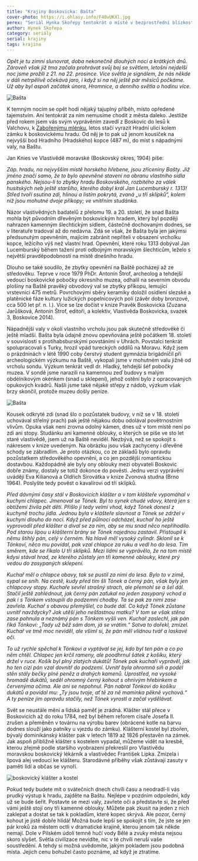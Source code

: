 ```yaml
---
title: "Krajiny Boskovicka: Bašta"
cover-photo: https://i.ohlasy.info/F40vUKXl.jpg
perex: "Seriál Hynka Skořepy tentokrát o místě v bezprostřední blízkosti Boskovic, abyste to mezi svátky neměli daleko: o Baště, nejvyšší části boskovického hradního kopce."
author: Hynek Skořepa
category: seriály
serial: krajiny
tags: krajina
---
```


*Opět je tu zimní slunovrat, doba nekonečně dlouhých nocí a krátkých dnů. Zároveň však již tma začala prohrávat svůj boj se světlem, letošní nejdelší noc jsme prožili z 21. na 22. prosince. Více světla je signálem, že nás někde v dáli netrpělivě očekává jaro, i když si na něj ještě pár měsíců počkáme. Už aby byl aspoň začátek února, Hromnice, a denního světla o hodinu více.*

<img src="https://i.ohlasy.info/F40vUKX.jpg" alt="Bašta" class="img-responsive img-popup" data-author="Hynek Skořepa">

K temným nocím se opět hodí nějaký tajuplný příběh, místo opředené tajemstvím. Ani tentokrát za ním nemusíme chodit z města daleko. Jestliže před rokem jsem vás svým vyprávěním zavedl z Boskovic do lesů k Valchovu, k [Zabořenýmu mlénku](http://www.ohlasy.info/clanky/2015/12/zaboreny-mlenek.html), letos stačí vyrazit Hradní ulicí kolem zámku k boskovickému hradu. Od něj je to pak už jenom kousíček na nejvyšší bod Hradního (Hradského) kopce (487 m), do míst s nápadnými valy, na Baštu.

Jan Knies ve Vlastivědě moravské (Boskovský okres, 1904) píše:

*Záp. hradu, na nejvyšším místě horského hřebene, jsou zříceniny Bašty. Již jméno značí samo, že to bylo opevněné stavení na obranu vlastního sídla panského. Nejsou-li to zbytky hradu Boskovského, rozbitého za válek husitských neb ještě staršího, kterého dobyl král Jan Lucemburský r. 1313! Střed tvoří ssutina zdí, hlinou a listím pokrytá, zvaná „u tří sklípků“, kolem níž jsou mohutné dvoje příkopy; ve vnitřním studánka.*

Názor vlastivědných badatelů z přelomu 19. a 20. století, že snad Bašta mohla být původním dřevěným boskovickým hradem, který byl později nahrazen kamenným šlechtickým sídlem, částečně dochovaným dodnes, se v literatuře tradoval až do nedávna. Zdá se však, že Bašta byla jen jakýmsi předsunutým opevněním, majícím zabránit nepříteli v obsazení vrcholku kopce, ležícího výš než vlastní hrad. Opevnění, které roku 1313 dobýval Jan Lucemburský během tažení proti odbojným moravským šlechticům, leželo s největší pravděpodobností na místě dnešního hradu.

Dlouho se také soudilo, že zbytky opevnění na Baště pocházejí až ze středověku. Teprve v roce 1979 PhDr. Antonín Štrof, archeolog a tehdejší vedoucí boskovické pobočky okresního muzea, odhalil na severním obvodu plošiny na Baště pravěký obvodový val se zbytky příkopu, lemující vrstevnici 475 metrů. Povrchovými sběry keramiky doložil osídlení slezské a platěnické fáze kultury lužických popelnicových polí (závěr doby bronzové, cca 500 let př. n. l.). Více se lze dočíst v knize Pravěk Boskovicka (Zuzana Jarůšková, Antonín Štrof, editoři, a kolektiv, Vlastivěda Boskovicka, svazek 3, Boskovice 2014).

Nápadnější valy v okolí vlastního vrcholu jsou pak skutečně středověké či ještě mladší. Bašta byla údajně znovu opevňována ještě počátkem 18. století v souvislosti s protihabsburskými povstáními v Uhrách. Povstalci tenkrát spolupracovali s Turky, hrozil vpád tureckých oddílů na Moravu. Když jsem o prázdninách v létě 1990 coby čerstvý student gymnázia brigádničil při archeologickém výzkumu na Baště, vykopali jsme v mohutném valu jižně od vrcholu sondu. Výzkum tenkrát vedl dr. Hladký, tehdejší šéf pobočky muzea. V sondě jsme narazili na kamennou zeď budovy s malým obdélníkovým okénkem (snad u sklepení), jehož ostění bylo z opracovaných opukových kvádrů. Našli jsme také nějaké střepy z nádob, výzkum však brzy skončil, protože muzeu došly peníze.

<img src="https://i.ohlasy.info/y5AwITe.jpg" alt="Bašta" class="img-responsive img-popup" data-author="Hynek Skořepa">

Kousek odkryté zdi (snad šlo o pozůstatek budovy, v níž se v 18. století uchovával střelný prach) pak ještě nějakou dobu odolával povětrnostním vlivům. Opuka však není zrovna odolný kámen, dnes už v tom místě není po zdi ani stopy. Studánku ani kamenné oblouky, o kterých se píše ve sto let staré vlastivědě, jsem už na Baště neviděl. Nezbývá, než se spokojit s nákresem v knize uvedeným. Na obrázku jsou však zachyceny i dřevěné schody se zábradlím. Je proto otázkou, co ze základů bylo opravdu pozůstatkem středověkého opevnění, a co jen pozdější romantickou dostavbou. Každopádně ale byly ony oblouky mezi obyvateli Boskovic dobře známy, dostaly se totiž dokonce do pověstí. Jednu verzi vyprávění uvádějí Eva Kilianová a Oldřich Sirovátka v knize Zvonová studna (Brno 1964). Poslyšte tedy pověst o kavalírovi od tří sklípků.

*Před dávnými časy stál v Boskovicích klášter a v tom klášteře vypomáhal v kuchyni chlapec. Jmenoval se Tónek. Byl to synek chudé vdovy, která jen s obtížemi živila pět dětí. Přišlo jí tedy velmi vhod, když Tónek donesl z kuchyně trochu jídla. Jednou byla v klášteře slavnost a Tónek se zdržel v kuchyni dlouho do noci. Když před půlnocí odcházel, kuchař ho ještě vyprovodil před klášter a díval se za ním, aby se mu snad něco nepřihodilo. Pod starou lípou u klášterní brány se Tónek najednou zastavil. Přistoupil k němu štíhlý pán, celý v černém. Na hlavě měl vysoký cylindr. Sklonil se k Tónkovi, něco mu povídal, pak vzal chlapce za ruku a vedl ho do lesa. Tím směrem, kde se říkalo U tří sklípků. Mezi lidmi se vyprávělo, že na tom místě kdysi stával hrad, ze kterého zůstaly jen tři kamenné oblouky, které prý vedou do zasypaných sklepení.*

*Kuchař měl o chlapce obavy, tak se pustil za nimi do lesa. Bylo to v zimě, sypal se sníh. Na cestě, kudy před tím šli Tónek a černý pán, však byly jen chlapcovy stopy. Kuchaře sevřel strašný strach, ale přemohl se a šel dál. Stačil ještě zahlédnout, jak černý pán zaťukal na jeden zasypaný vchod a pak i s Tónkem vstoupili do podzemní chodby. Ta se pak za nimi zase zavřela. Kuchař s obavou přemýšlel, co bude dál. Co když Tónek zůstane uvnitř navždycky? Jak utěší jeho nešťastnou matku? V tom se však stěna zase pohnula a neznámý pán s Tónkem vyšli ven. Kuchař zaslechl, jak pán říká Tónkovi: „Tady už běž sám dom, já se vrátím.“ Sotva to dořekl, zmizel. Kuchař ve tmě moc neviděl, ale všiml si, že pán měl vlídnou tvář a laskavé oči.*

*To už rychle spěchal k Tónkovi a vyptával se jej, kdo byl ten pán a co po něm chtěl. Chlapec jen krčil rameny, ale poodhrnul šátek z košíku, který držel v ruce. Košík byl plný zlatých dukátů! Tónek pak kuchaři vyprávěl, jak ho ten cizí pán vzal dovnitř do podzemí. Uvnitř byla ohromná síň a podél stěn stály bečky plné peněz a drahých kamenů. Uprostřed, na vysoké hromadě dukátů, seděl ohromný černý kohout s ohnivým hřebínkem a červenýma očima. Ale ani se nepohnul. Pán nabral Tónkovi do košíku dukátů a povídal mu: „Ty jsou tvoje, ať tě za ně maminka pěkně vychová.“ A ty peníze jim opravdu stačily, než Tónek vyrostl a začal vydělávat.*

Svět se neustále mění a lidská paměť je zrádná. Klášter stál přece v Boskovicích až do roku 1784, než byl během reforem císaře Josefa II. zrušen a přeměněn v továrnu na výrobu barev (obrácené kotle na barvu dodnes slouží jako patníky u vjezdu do zámku). Klášterní kostel byl zbořen, bývalý dominikánský klášter pak v letech 1819 až 1826 přestavěn na zámek. Jak aspoň přibližně klášter s kostelem vypadal, můžeme vidět na kresbě, kterou zřejmě podle staršího vyobrazení překreslil pro Vlastivědu moravskou boskovický lékárník a vlastivědec František Lipka. Zmizela i lipová alej vedoucí ke klášteru. Starodávné příběhy však zůstávají zasuty v paměti lidí a občas se vynoří.

<img src="https://i.ohlasy.info/SmJmc8o.jpg" alt="boskovický klášter a kostel" class="img-responsive img-popup" data-author="Hynek Skořepa">

Pokud tedy budete mít o svátečních dnech chvíli času a neodradí-li vás prudký výstup k hradu, zajděte na Baštu. Nejlépe v pozdním odpoledni, kdy už se bude šeřit. Postavte se mezi valy, zavřete oči a představte si, že před vámi ještě stojí ony tři kamenné oblouky. Můžete pak zkusit na jeden z nich zaklepat a dostat se tak k pokladům, které kopec skrývá. Ale pozor, černý kohout je jistě dobře hlídá! Možná bude lepší se spokojit s tím, že jste se jen pár kroků za městem octli v dramatické krajině, kterou jenom tak někde nemají. Dole v Pilském údolí temně hučí vody Bělé a zvuky města nejsou skoro slyšet. Světla civilizace nevidíte, nic v té chvíli neruší vaše soustředění. A tehdy si možná uvědomíte, jakým pokladem jsou podobná místa. Jejich cenu bohužel často poznáme, až když je ztratíme.
